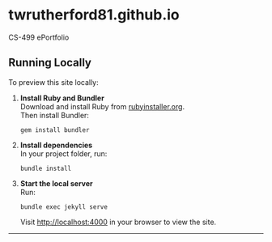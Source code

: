 # twrutherford81.github.io
CS-499 ePortfolio

## Running Locally

To preview this site locally:

1. **Install Ruby and Bundler**  
   Download and install Ruby from [rubyinstaller.org](https://rubyinstaller.org/).  
   Then install Bundler:
   ```
   gem install bundler
   ```

2. **Install dependencies**  
   In your project folder, run:
   ```
   bundle install
   ```

3. **Start the local server**  
   Run:
   ```
   bundle exec jekyll serve
   ```
   Visit [http://localhost:4000](http://localhost:4000) in your browser to view the site.

---

